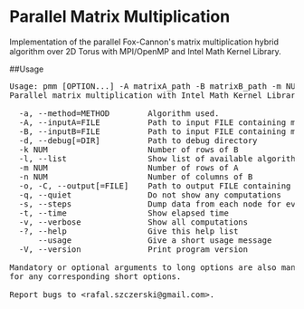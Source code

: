 Parallel Matrix Multiplication
========================
Implementation of the parallel Fox-Cannon's matrix multiplication hybrid algorithm over 2D Torus with MPI/OpenMP and Intel Math Kernel Library.

##Usage
<pre>
Usage: pmm [OPTION...] -A matrixA_path -B matrixB_path -m NUM -k NUM -n NUM
Parallel matrix multiplication with Intel Math Kernel Library

  -a, --method=METHOD        Algorithm used.
  -A, --inputA=FILE          Path to input FILE containing matrix A data
  -B, --inputB=FILE          Path to input FILE containing matrix B data
  -d, --debug[=DIR]          Path to debug directory
  -k NUM                     Number of rows of B
  -l, --list                 Show list of available algorithms
  -m NUM                     Number of rows of A
  -n NUM                     Number of columns of B
  -o, -C, --output[=FILE]    Path to output FILE containing matrix C=A*B data
  -q, --quiet                Do not show any computations
  -s, --steps                Dump data from each node for every step
  -t, --time                 Show elapsed time
  -v, --verbose              Show all computations
  -?, --help                 Give this help list
      --usage                Give a short usage message
  -V, --version              Print program version

Mandatory or optional arguments to long options are also mandatory or optional
for any corresponding short options.

Report bugs to &lt;rafal.szczerski@gmail.com&gt;.
</pre>
